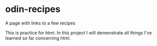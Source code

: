 # odin-recipes

A page with links to a few recipes 

This is practice for html. In this project I will demenstrate all things I've learned so far concerning html. 
